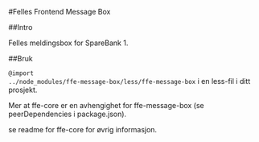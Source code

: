 #Felles Frontend Message Box

##Intro

Felles meldingsbox for SpareBank 1.

##Bruk

<code>@import ../node_modules/ffe-message-box/less/ffe-message-box</code> i en less-fil i ditt prosjekt.

Mer at ffe-core er en avhengighet for ffe-message-box (se peerDependencies i package.json).

se readme for ffe-core for øvrig informasjon.

